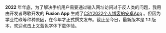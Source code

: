 **2022** 年年底，为了解决手机用户需要通过输入网址访问过于反人类的问题，我用由开发者寒歌开发的 **Fusion App** 生成了[CSY2022个人博客的安卓App](https://csy2022.tk/csy2022.apk) 。但因为学业忙碌等种种原因，在今年才正式撰文发布。截止至今日，最新版本是 **1.1** 版本，欢迎点击上文蓝色字体下载体验。